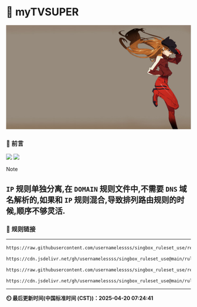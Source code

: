 
# 🧸 myTVSUPER
![](https://raw.githubusercontent.com/usernamelessss/picture-bed/main/images/202504042256831.jpg)
### 📣 前言
![](https://shields.io/badge/-移除重复规则-ff69b4) ![](https://shields.io/badge/-IP&nbsp;规则单独存放不与&nbsp;DOMAIN&nbsp;等混合-green)
> [!NOTE]
**`IP` 规则单独分离,在 `DOMAIN` 规则文件中,不需要 `DNS` 域名解析的,如果和 `IP` 规则混合,导致排列路由规则的时候,顺序不够灵活.**
---

###  🔗 规则链接
---

```url
https://raw.githubusercontent.com/usernamelessss/singbox_ruleset_use/refs/heads/main/rule/myTVSUPER/myTVSUPER_No_IP.json
```

```url
https://cdn.jsdelivr.net/gh/usernamelessss/singbox_ruleset_use@main/rule/myTVSUPER/myTVSUPER_No_IP.json
```

```url
https://raw.githubusercontent.com/usernamelessss/singbox_ruleset_use/refs/heads/main/rule/myTVSUPER/myTVSUPER_No_IP.srs
```

```url
https://cdn.jsdelivr.net/gh/usernamelessss/singbox_ruleset_use@main/rule/myTVSUPER/myTVSUPER_No_IP.srs
```

---
**⏲️ 最后更新时间(中国标准时间 (CST))：2025-04-20 07:24:41**
